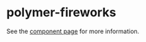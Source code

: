 polymer-fireworks
=================

See the [component page](http://scarygami.github.io/polymer-fireworks) for more information.
